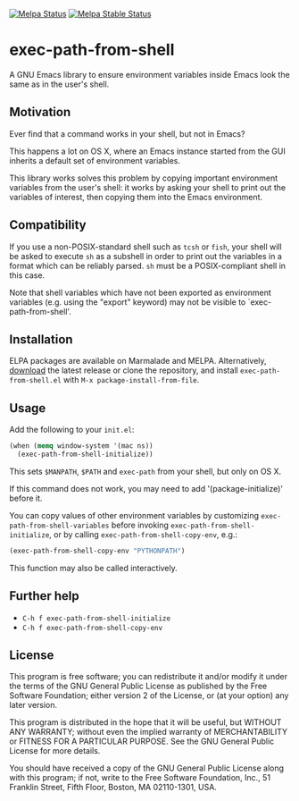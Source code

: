 [![Melpa Status](http://melpa.org/packages/exec-path-from-shell-badge.svg)](http://melpa.milkbox.net/#/exec-path-from-shell)
[![Melpa Stable Status](http://stable.melpa.org/packages/exec-path-from-shell-badge.svg)](http://stable.melpa.org/#/exec-path-from-shell)

exec-path-from-shell
=====================

A GNU Emacs library to ensure environment variables inside Emacs look
the same as in the user's shell.

Motivation
----------

Ever find that a command works in your shell, but not in Emacs?

This happens a lot on OS X, where an Emacs instance started from the GUI inherits a
default set of environment variables.

This library works solves this problem by copying important environment
variables from the user's shell: it works by asking your shell to print out the
variables of interest, then copying them into the Emacs environment.

Compatibility
-------------

If you use a non-POSIX-standard shell such as `tcsh` or `fish`, your
shell will be asked to execute `sh` as a subshell in order to print
out the variables in a format which can be reliably parsed. `sh` must
be a POSIX-compliant shell in this case.

Note that shell variables which have not been exported as environment
variables (e.g. using the "export" keyword) may not be visible to
`exec-path-from-shell'.

Installation
------------

ELPA packages are available on Marmalade and MELPA.  Alternatively, [download][]
the latest release or clone the repository, and install
`exec-path-from-shell.el` with `M-x package-install-from-file`.

Usage
-----

Add the following to your `init.el`:

```scheme
(when (memq window-system '(mac ns))
  (exec-path-from-shell-initialize))
```

This sets `$MANPATH`, `$PATH` and `exec-path` from your shell, but only on OS X.

If this command does not work, you may need to add '(package-initialize)' before it. 


You can copy values of other environment variables by customizing
`exec-path-from-shell-variables` before invoking
`exec-path-from-shell-initialize`, or by calling
`exec-path-from-shell-copy-env`, e.g.:

```scheme
(exec-path-from-shell-copy-env "PYTHONPATH")
```

This function may also be called interactively.

Further help
------------

* `C-h f exec-path-from-shell-initialize`
* `C-h f exec-path-from-shell-copy-env`

License
-------

This program is free software; you can redistribute it and/or modify it under
the terms of the GNU General Public License as published by the Free Software
Foundation; either version 2 of the License, or (at your option) any later
version.

This program is distributed in the hope that it will be useful, but WITHOUT ANY
WARRANTY; without even the implied warranty of MERCHANTABILITY or FITNESS FOR A
PARTICULAR PURPOSE.  See the GNU General Public License for more details.

You should have received a copy of the GNU General Public License along with
this program; if not, write to the Free Software Foundation, Inc., 51 Franklin
Street, Fifth Floor, Boston, MA 02110-1301, USA.

[download]: https://github.com/purcell/exec-path-from-shell/tags
